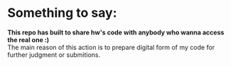 # Something to say:
**This repo has built to share hw's code with anybody who wanna access the real one :)**    
    The main reason of this action is to prepare digital form of my code for further judgment or submitions.

